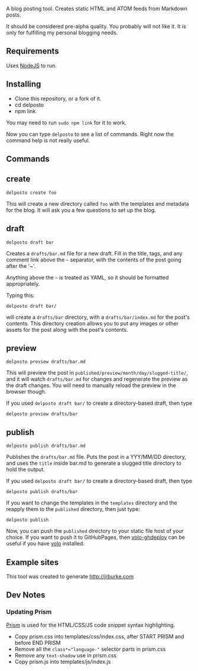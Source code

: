 A blog posting tool. Creates static HTML and ATOM feeds from Markdown posts.

It should be considered pre-alpha quality. You probably will not like it. It is
only for fulfilling my personal blogging needs.

## Requirements

Uses [NodeJS](http://nodejs.org) to run.

## Installing

* Clone this repository, or a fork of it.
* cd delposto
* npm link

You may need to run `sudo npm link` for it to work.

Now you can type `delposto` to see a list of commands. Right now the command
help is not really useful.

## Commands

## create

    delposto create foo

This will create a new directory called `foo` with the templates and metadata
for the blog. It will ask you a few questions to set up the blog.

## draft

    delposto draft bar

Creates a `drafts/bar.md` file for a new draft. Fill in the title, tags, and
any comment link above the `~` separator, with the contents of the post going
after the '~'.

Anything above the `~` is treated as YAML, so it should be formatted
appropriately.

Typing this:

    delposto draft bar/

will create a `drafts/bar` directory, with a `drafts/bar/index.md` for the
post's contents. This directory creation allows you to put any images or other
assets for the post along with the post's contents.

## preview

    delposto preview drafts/bar.md

This will preview the post in `published/preview/month/day/slugged-title/`, and
it will watch `drafts/bar.md` for changes and regenerate the preview as the
draft changes. You will need to manually reload the preview in the browser
though.

If you used `delposto draft bar/` to create a directory-based draft, then type

    delposto preview drafts/bar

## publish

    delposto publish drafts/bar.md

Publishes the `drafts/bar.md` file. Puts the post in a YYY/MM/DD directory, and
uses the `title` inside bar.md to generate a slugged title directory to hold
the output.

If you used `delposto draft bar/` to create a directory-based draft, then type

    delposto publish drafts/bar

If you want to change the templates in the `templates` directory and the reapply
them to the `published` directory, then just type:

    delposto publish

Now, you can push the `published` directory to your static file host of your
choice. If you want to push it to GitHubPages, then
[volo-ghdeploy](https://github.com/volojs/volo-ghdeploy) can be useful if you
have [volo](http://volojs.org/) installed.

## Example sites

This tool was created to generate http://jrburke.com

## Dev Notes

### Updating Prism

[Prism](http://prismjs.com/) is used for the HTML/CSS/JS code snippet syntax highlighting.

* Copy prism.css into templates/css/index.css, after START PRISM and before END PRISM
* Remove all the `class*="language-"` selector parts in prism.css
* Remove any `text-shadow` use in prism.css
* Copy prism.js into templates/js/index.js